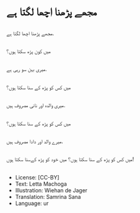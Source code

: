 # مجھے پڑھنا اچھا لگتا ہے

##
مجھے پڑھنا اچھا لگتا ہے.

##
میں کون پڑھ سکتا ہوں؟
##
میری بہن سو رہی ہے.

##
میں کس کو پڑھ کے سنا سکتا ہوں؟

##
میری والدہ اور نانی مصروف ہیں.

##
میں کس کو پڑھ کے سنا سکتا ہوں؟

##
میرے والد اور دادا مصروف ہیں.

##
##
 میں کس کو پڑھ کے سنا سکتا ہوں؟ میں خود کو پڑھ کےسنا سکتا ہوں!

##
* License: [CC-BY]
* Text: Letta Machoga
* Illustration: Wiehan de Jager
* Translation: Samrina Sana
* Language: ur
